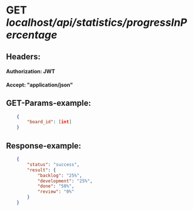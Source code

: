 # GET *localhost/api/statistics/progressInPercentage*
## **Headers:**
#### Authorization: JWT
#### Accept: "application/json"

## **GET-Params-example:**
``` json
    {
        "board_id": [int]
    }
```

## **Response-example:**
``` json
    {
        "status": "success",
        "result": {
            "backlog": "25%",
            "development": "25%",
            "done": "50%",
            "review": "0%"
        }
    }
```